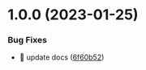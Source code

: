 # 1.0.0 (2023-01-25)


### Bug Fixes

* 🐞 update docs ([6f60b52](https://github.com/Exlint/actions/commit/6f60b52a8ff75c1c46279dd1801adeb0f0a46182))
